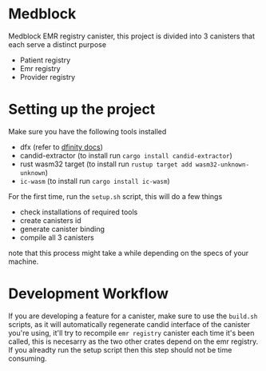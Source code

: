 # Medblock

Medblock EMR registry canister, this project is divided into 3 canisters that each serve a distinct purpose

- Patient registry
- Emr registry
- Provider registry

# Setting up the project

Make sure you have the following tools installed

- dfx (refer to [dfinity docs](https://internetcomputer.org/docs/current/developer-docs/getting-started/install/))
- candid-extractor (to install run `cargo install candid-extractor`)
- rust wasm32 target (to install run `rustup target add wasm32-unknown-unknown`)
- `ic-wasm` (to install run `cargo install ic-wasm`)

For the first time, run the `setup.sh` script, this will do a few things 
- check installations of required tools
- create canisters id
- generate canister binding
- compile all 3 canisters

note that this process might take a while depending on the specs of your machine.

# Development Workflow
If you are developing a feature for a canister, make sure to use the `build.sh` scripts, as it will automatically regenerate candid interface of the canister you're using, it'll try to recompile `emr registry` canister each time it's been called, this is necesarry as the two other crates depend on the emr registry. If you alreadty run the setup script then this step should not be time consuming. 